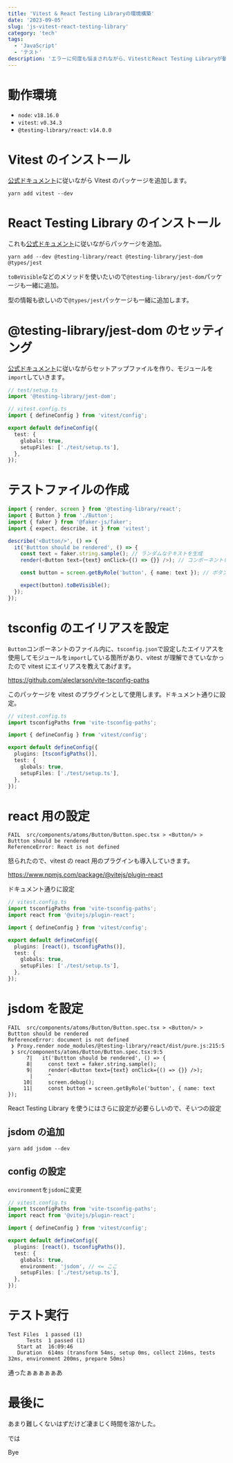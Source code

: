 ```yaml
---
title: 'Vitest & React Testing Libraryの環境構築'
date: '2023-09-05'
slug: 'js-vitest-react-testing-library'
category: 'tech'
tags:
  - 'JavaScript'
  - 'テスト'
description: 'エラーに何度も悩まされながら、VitestとReact Testing Libraryが動作する環境を作れたので記事にします。ユニットテストとしてVitestを用いたスナップショットテストを行いました。'
---
```


# 動作環境

- `node`: `v18.16.0`
- `vitest`: `v0.34.3`
- `@testing-library/react`: `v14.0.0`

# Vitest のインストール

[公式ドキュメント](https://vitest.dev/guide)に従いながら Vitest のパッケージを追加します。

```
yarn add vitest --dev
```

# React Testing Library のインストール

これも[公式ドキュメント](https://testing-library.com/docs/react-testing-library/intro)に従いながらパッケージを追加。

```
yarn add --dev @testing-library/react @testing-library/jest-dom @types/jest
```

`toBeVisible`などのメソッドを使いたいので`@testing-library/jest-dom`パッケージも一緒に追加。

型の情報も欲しいので`@types/jest`パッケージも一緒に追加します。

# @testing-library/jest-dom のセッティング

[公式ドキュメント](https://github.com/testing-library/jest-dom#with-vitest)に従いながらセットアップファイルを作り、モジュールを`import`していきます。

```javascript
// test/setup.ts
import '@testing-library/jest-dom';
```

```typescript
// vitest.config.ts
import { defineConfig } from 'vitest/config';

export default defineConfig({
  test: {
    globals: true,
    setupFiles: ['./test/setup.ts'],
  },
});
```

# テストファイルの作成

```typescript
import { render, screen } from '@testing-library/react';
import { Button } from './Button';
import { faker } from '@faker-js/faker';
import { expect, describe, it } from 'vitest';

describe('<Button/>', () => {
  it('Buttton should be rendered', () => {
    const text = faker.string.sample(); // ランダムなテキストを生成
    render(<Button text={text} onClick={() => {}} />); // コンポーネントをレンダリング

    const button = screen.getByRole('button', { name: text }); // ボタンを取得

    expect(button).toBeVisible();
  });
});
```

# tsconfig のエイリアスを設定

`Button`コンポーネントのファイル内に、`tsconfig.json`で設定したエイリアスを使用してモジュールを`import`している箇所があり、vitest が理解できていなかったので vitest にエイリアスを教えてあげます。

https://github.com/aleclarson/vite-tsconfig-paths

このパッケージを vitest のプラグインとして使用します。ドキュメント通りに設定。

```typescript
// vitest.config.ts
import tsconfigPaths from 'vite-tsconfig-paths';

import { defineConfig } from 'vitest/config';

export default defineConfig({
  plugins: [tsconfigPaths()],
  test: {
    globals: true,
    setupFiles: ['./test/setup.ts'],
  },
});
```

# react 用の設定

```
FAIL  src/components/atoms/Button/Button.spec.tsx > <Button/> > Buttton should be rendered
ReferenceError: React is not defined
```

怒られたので、vitest の react 用のプラグインも導入していきます。

https://www.npmjs.com/package/@vitejs/plugin-react

ドキュメント通りに設定

```typescript
// vitest.config.ts
import tsconfigPaths from 'vite-tsconfig-paths';
import react from '@vitejs/plugin-react';

import { defineConfig } from 'vitest/config';

export default defineConfig({
  plugins: [react(), tsconfigPaths()],
  test: {
    globals: true,
    setupFiles: ['./test/setup.ts'],
  },
});
```

# jsdom を設定

```
FAIL  src/components/atoms/Button/Button.spec.tsx > <Button/> > Buttton should be rendered
ReferenceError: document is not defined
 ❯ Proxy.render node_modules/@testing-library/react/dist/pure.js:215:5
 ❯ src/components/atoms/Button/Button.spec.tsx:9:5
      7|   it('Buttton should be rendered', () => {
      8|     const text = faker.string.sample();
      9|     render(<Button text={text} onClick={() => {}} />);
       |     ^
     10|     screen.debug();
     11|     const button = screen.getByRole('button', { name: text });
```

React Testing Library を使うにはさらに設定が必要らしいので、そいつの設定

## jsdom の追加

```
yarn add jsdom --dev
```

## config の設定

`environment`を`jsdom`に変更

```typescript
// vitest.config.ts
import tsconfigPaths from 'vite-tsconfig-paths';
import react from '@vitejs/plugin-react';

import { defineConfig } from 'vitest/config';

export default defineConfig({
  plugins: [react(), tsconfigPaths()],
  test: {
    globals: true,
    environment: 'jsdom', // <= ここ
    setupFiles: ['./test/setup.ts'],
  },
});
```

# テスト実行

```
Test Files  1 passed (1)
      Tests  1 passed (1)
   Start at  16:09:46
   Duration  614ms (transform 54ms, setup 0ms, collect 216ms, tests 32ms, environment 200ms, prepare 50ms)
```

通ったぁぁぁぁぁあ

# 最後に

あまり難しくないはずだけど凄まじく時間を溶かした。

では

Bye
